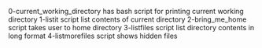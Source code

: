 0-current_working_directory has  bash script for printing current working directory
1-listit script list contents of current directory
2-bring_me_home script takes user to home directory
3-listfiles script list directory contents in long format
4-listmorefiles script shows hidden files
